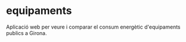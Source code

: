 # equipaments
Aplicació web per veure i comparar el consum energètic d'equipaments publics a Girona.

